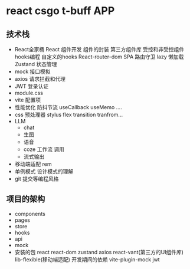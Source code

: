 # react csgo t-buff APP

## 技术栈
- React全家桶
    React 组件开发
    组件的封装
    第三方组件库
    受控和非受控组件
    hooks编程 自定义的hooks
    React-router-dom
        SPA
        路由守卫
        lazy 懒加载
    Zustand 状态管理
- mock 接口模拟
- axios 请求拦截和代理 
- JWT 登录认证
- module.css
- vite 配置项
- 性能优化
    防抖节流
    useCallback useMemo ....
- css 预处理器 stylus
    flex transition tranfrom...
- LLM
   - chat
   - 生图
   - 语音
   - coze 工作流 调用
   - 流式输出
- 移动端适配
    rem
- 单例模式 设计模式的理解
- git 提交等编程风格
## 项目的架构
- components
- pages
- store
- hooks
- api
- mock
- 安装的包
    react react-dom zustand axios
    react-vant(第三方的UI组件库) lib-flexible(移动端适配)
    开发期间的依赖
    vite-plugin-mock jwt 